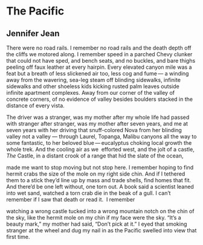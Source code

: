# The Pacific
## Jennifer Jean
There were no road rails.
I remember no road rails and the death depth off the cliffs
we motored along.
I remember speed in a parched Chevy clunker that could not have sped,
and bench seats, and no buckles, and bare thighs peeling off faux leather
at every hairpin. Every elevated canyon mile was a feat
but a breath of less slickened air too, less cog and fume —
a winding away from
the wavering, sea-leg steam off blinding sidewalks,
infinite sidewalks and other shoeless kids
kicking rusted palm leaves outside infinite apartment complexes. Away from
our corner
of the valley of concrete corners, of
no evidence of valley besides boulders stacked in the distance of every vista.

The driver was a stranger, was my mother after my whole life had passed
with stranger after stranger,
was my mother after seven years, and me at seven years
with her driving that snuff-colored Nova from her blinding valley not a valley
—
through Laurel, Topanga, Malibu
canyons all the way to some fantastic, to her beloved
blue — eucalyptus
choking local growth the whole trek. And the cooling air as we  efforted west,
and the jolt of a castle, _The_ Castle,
in a distant crook of a range that hid the slate of the ocean,

made me want to stop moving
but not stop here. I remember hoping
to find hermit crabs the size of the mole on my right side chin.
And if I tethered them to a stick they’d line up by mass and trade shells,
find homes
that fit. And there’d be one left without, one torn out. A book said
a scientist leaned into wet sand, watched a torn crab die
in the beak of a gull. I can’t remember if I saw that death or read it.  I
remember

watching a wrong castle tucked into a wrong mountain notch on the chin of the
sky,
like the hermit mole on my chin
if my face were the sky. “It’s a beauty mark,”
my mother had said, “Don’t pick at it.” I eyed that smoking stranger at the
wheel
and dug my nail in
as the Pacific swelled into view that first time.